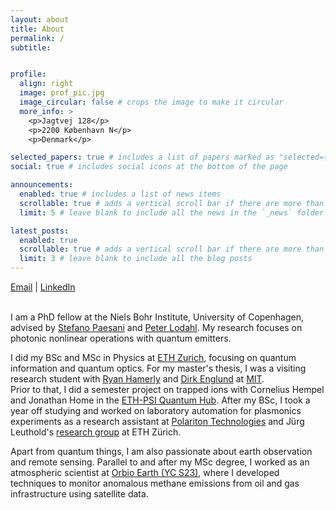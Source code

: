 ```yaml
---
layout: about
title: About
permalink: /
subtitle: 


profile:
  align: right
  image: prof_pic.jpg
  image_circular: false # crops the image to make it circular
  more_info: >
    <p>Jagtvej 128</p> 
    <p>2200 København N</p>
    <p>Denmark</p>

selected_papers: true # includes a list of papers marked as "selected={true}"
social: true # includes social icons at the bottom of the page

announcements:
  enabled: true # includes a list of news items
  scrollable: true # adds a vertical scroll bar if there are more than 3 news items
  limit: 5 # leave blank to include all the news in the `_news` folder

latest_posts:
  enabled: true
  scrollable: true # adds a vertical scroll bar if there are more than 3 new posts items
  limit: 3 # leave blank to include all the blog posts
---
```


[Email](etienne.corminboeuf@nbi.ku.dk)   |   [LinkedIn](https://www.linkedin.com/in/etienne-corminboeuf-44bb58192)
<br>
<br>

I am a PhD fellow at the Niels Bohr Institute, University of Copenhagen, advised by [Stefano Paesani](https://scholar.google.com/citations?user=u41vIV0AAAAJ&hl=it) and [Peter Lodahl](https://scholar.google.com/citations?user=JfKjRdUAAAAJ&hl=en&oi=ao). My research focuses on photonic nonlinear operations with quantum emitters.

I did my BSc and MSc in Physics at [ETH Zurich](https://www.phys.ethz.ch/), focusing on quantum information and quantum optics. For my master's thesis, I was a visiting research student with [Ryan Hamerly](https://scholar.google.com/citations?user=PUUW6h4AAAAJ&hl=en&oi=ao) and [Dirk Englund](https://scholar.google.com/citations?hl=en&user=ZFpENKoAAAAJ&view_op=list_works) at [MIT](https://qp.mit.edu/).  
Prior to that, I did a semester project on trapped ions with Cornelius Hempel and Jonathan Home in the [ETH-PSI Quantum Hub](https://www.psi.ch/en/lnq/qchub). After my BSc, I took a year off studying and worked on laboratory automation for plasmonics experiments as a research assistant at [Polariton Technologies](https://www.polariton.ch/) and Jürg Leuthold's [research group](https://ief.ee.ethz.ch/) at ETH Zürich.

Apart from quantum things, I am also passionate about earth observation and remote sensing. Parallel to and after my MSc degree, I worked as an atmospheric scientist at [Orbio Earth (YC S23)](https://www.orbio.earth/), where I developed techniques to monitor anomalous methane emissions from oil and gas infrastructure using satellite data.
